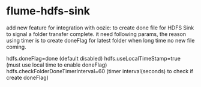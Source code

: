 # flume-hdfs-sink

add new feature for integration with oozie: to create done file for HDFS Sink to signal a folder transfer complete.
it need following params,  the reason using timer is to create doneFlag for latest folder when long time no new file coming.

hdfs.doneFlag=done (default disabled)
hdfs.useLocalTimeStamp=true (must use local time to enable doneFlag)
hdfs.checkFolderDoneTimerInterval=60 (timer interval(seconds) to check if create doneFlag)
